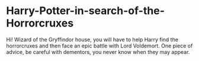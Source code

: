 # Harry-Potter-in-search-of-the-Horrorcruxes
Hi! Wizard of the Gryffindor house, you will have to help Harry find the horrorcruxes and then face an epic battle with Lord Voldemort. One piece of advice, be careful with dementors, you never know when they may appear.
